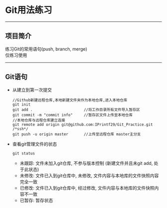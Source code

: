 Git用法练习  
========
********

项目简介  
--------
练习Git的常用语句(push, branch, merge)  
仅练习使用
********

Git语句  
--------
* 从建立到第一次提交  
    ```
    //Github新建远程仓库,本地新建文件夹作为本地仓库,进入本地仓库
    git init
    git add .                       //将工作目录所有文件导入暂存区
    git commit -m "commit info"     //暂存区文件上传至本地仓库
    //本地仓库与远程仓库建立连接
    git remote add origin git@github.com:IPrintf29/Git_Practice.git /*ssh*/
    git push -u origin master       //上传至远程仓库 master主分支
    ```
* 查看git管理文件的状态
    ```
    git status
    ```

    * 未跟踪: 文件未加入git仓库, 不参与版本控制 (新建文件并且未git add, 处于此状态)
    * 未修改: 文件已入到git仓库中, 未修改, 文件内容与本地库的文件快照内容完全一致
    * 已修改: 文件已入到git仓库中, 经过修改, 文件内容与本地库的文件快照内容不一致
    * 已暂存: 暂存状态 